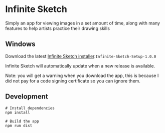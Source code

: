 # Infinite Sketch
Simply an app for viewing images in a set amount of time, along with many features to help artists practice their drawing skills

## Windows
Download the latest [Infinite Sketch installer](https://github.com/musaad0/Infinite-Sketch/releases/tag/v1.0.0).`Infinite-Sketch-Setup-1.0.0`

Infinite Sketch will automatically update when a new release is available.

Note: you will get a warning when you download the app, this is because I did not pay for a code signing certificate so you can ignore them.

## Development
```
# Install dependencies
npm install

# Build the app
npm run dist


